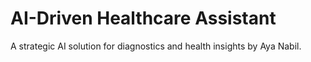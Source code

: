 # AI-Driven Healthcare Assistant
A strategic AI solution for diagnostics and health insights by Aya Nabil.
